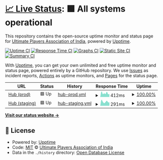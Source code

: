 # [📈 Live Status](https://status.indiaultimate.org): <!--live status--> **🟩 All systems operational**

This repository contains the open-source uptime monitor and status page for [Ultimate Players Association of India](https://indiaultimate.org), powered by [Upptime](https://github.com/upptime/upptime).

[![Uptime CI](https://github.com/india-ultimate/status/workflows/Uptime%20CI/badge.svg)](https://github.com/india-ultimate/status/actions?query=workflow%3A%22Uptime+CI%22)
[![Response Time CI](https://github.com/india-ultimate/status/workflows/Response%20Time%20CI/badge.svg)](https://github.com/india-ultimate/status/actions?query=workflow%3A%22Response+Time+CI%22)
[![Graphs CI](https://github.com/india-ultimate/status/workflows/Graphs%20CI/badge.svg)](https://github.com/india-ultimate/status/actions?query=workflow%3A%22Graphs+CI%22)
[![Static Site CI](https://github.com/india-ultimate/status/workflows/Static%20Site%20CI/badge.svg)](https://github.com/india-ultimate/status/actions?query=workflow%3A%22Static+Site+CI%22)
[![Summary CI](https://github.com/india-ultimate/status/workflows/Summary%20CI/badge.svg)](https://github.com/india-ultimate/status/actions?query=workflow%3A%22Summary+CI%22)

With [Upptime](https://upptime.js.org), you can get your own unlimited and free uptime monitor and status page, powered entirely by a GitHub repository. We use [Issues](https://github.com/india-ultimate/status/issues) as incident reports, [Actions](https://github.com/india-ultimate/status/actions) as uptime monitors, and [Pages](https://status.indiaultimate.org) for the status page.

<!--start: status pages-->
<!-- This summary is generated by Upptime (https://github.com/upptime/upptime) -->
<!-- Do not edit this manually, your changes will be overwritten -->
<!-- prettier-ignore -->
| URL | Status | History | Response Time | Uptime |
| --- | ------ | ------- | ------------- | ------ |
| <img alt="" src="https://icons.duckduckgo.com/ip3/hub.indiaultimate.org.ico" height="13"> [Hub (prod)](https://hub.indiaultimate.org) | 🟩 Up | [hub-prod.yml](https://github.com/india-ultimate/status/commits/HEAD/history/hub-prod.yml) | <details><summary><img alt="Response time graph" src="./graphs/hub-prod/response-time-week.png" height="20"> 412ms</summary><br><a href="https://status.indiaultimate.org/history/hub-prod"><img alt="Response time 899" src="https://img.shields.io/endpoint?url=https%3A%2F%2Fraw.githubusercontent.com%2Findia-ultimate%2Fstatus%2FHEAD%2Fapi%2Fhub-prod%2Fresponse-time.json"></a><br><a href="https://status.indiaultimate.org/history/hub-prod"><img alt="24-hour response time 313" src="https://img.shields.io/endpoint?url=https%3A%2F%2Fraw.githubusercontent.com%2Findia-ultimate%2Fstatus%2FHEAD%2Fapi%2Fhub-prod%2Fresponse-time-day.json"></a><br><a href="https://status.indiaultimate.org/history/hub-prod"><img alt="7-day response time 412" src="https://img.shields.io/endpoint?url=https%3A%2F%2Fraw.githubusercontent.com%2Findia-ultimate%2Fstatus%2FHEAD%2Fapi%2Fhub-prod%2Fresponse-time-week.json"></a><br><a href="https://status.indiaultimate.org/history/hub-prod"><img alt="30-day response time 549" src="https://img.shields.io/endpoint?url=https%3A%2F%2Fraw.githubusercontent.com%2Findia-ultimate%2Fstatus%2FHEAD%2Fapi%2Fhub-prod%2Fresponse-time-month.json"></a><br><a href="https://status.indiaultimate.org/history/hub-prod"><img alt="1-year response time 1108" src="https://img.shields.io/endpoint?url=https%3A%2F%2Fraw.githubusercontent.com%2Findia-ultimate%2Fstatus%2FHEAD%2Fapi%2Fhub-prod%2Fresponse-time-year.json"></a></details> | <details><summary><a href="https://status.indiaultimate.org/history/hub-prod">100.00%</a></summary><a href="https://status.indiaultimate.org/history/hub-prod"><img alt="All-time uptime 99.90%" src="https://img.shields.io/endpoint?url=https%3A%2F%2Fraw.githubusercontent.com%2Findia-ultimate%2Fstatus%2FHEAD%2Fapi%2Fhub-prod%2Fuptime.json"></a><br><a href="https://status.indiaultimate.org/history/hub-prod"><img alt="24-hour uptime 100.00%" src="https://img.shields.io/endpoint?url=https%3A%2F%2Fraw.githubusercontent.com%2Findia-ultimate%2Fstatus%2FHEAD%2Fapi%2Fhub-prod%2Fuptime-day.json"></a><br><a href="https://status.indiaultimate.org/history/hub-prod"><img alt="7-day uptime 100.00%" src="https://img.shields.io/endpoint?url=https%3A%2F%2Fraw.githubusercontent.com%2Findia-ultimate%2Fstatus%2FHEAD%2Fapi%2Fhub-prod%2Fuptime-week.json"></a><br><a href="https://status.indiaultimate.org/history/hub-prod"><img alt="30-day uptime 100.00%" src="https://img.shields.io/endpoint?url=https%3A%2F%2Fraw.githubusercontent.com%2Findia-ultimate%2Fstatus%2FHEAD%2Fapi%2Fhub-prod%2Fuptime-month.json"></a><br><a href="https://status.indiaultimate.org/history/hub-prod"><img alt="1-year uptime 99.90%" src="https://img.shields.io/endpoint?url=https%3A%2F%2Fraw.githubusercontent.com%2Findia-ultimate%2Fstatus%2FHEAD%2Fapi%2Fhub-prod%2Fuptime-year.json"></a></details>
| <img alt="" src="https://icons.duckduckgo.com/ip3/upai-hub-staging.fly.dev.ico" height="13"> [Hub (staging)](https://upai-hub-staging.fly.dev/) | 🟩 Up | [hub-staging.yml](https://github.com/india-ultimate/status/commits/HEAD/history/hub-staging.yml) | <details><summary><img alt="Response time graph" src="./graphs/hub-staging/response-time-week.png" height="20"> 291ms</summary><br><a href="https://status.indiaultimate.org/history/hub-staging"><img alt="Response time 446" src="https://img.shields.io/endpoint?url=https%3A%2F%2Fraw.githubusercontent.com%2Findia-ultimate%2Fstatus%2FHEAD%2Fapi%2Fhub-staging%2Fresponse-time.json"></a><br><a href="https://status.indiaultimate.org/history/hub-staging"><img alt="24-hour response time 248" src="https://img.shields.io/endpoint?url=https%3A%2F%2Fraw.githubusercontent.com%2Findia-ultimate%2Fstatus%2FHEAD%2Fapi%2Fhub-staging%2Fresponse-time-day.json"></a><br><a href="https://status.indiaultimate.org/history/hub-staging"><img alt="7-day response time 291" src="https://img.shields.io/endpoint?url=https%3A%2F%2Fraw.githubusercontent.com%2Findia-ultimate%2Fstatus%2FHEAD%2Fapi%2Fhub-staging%2Fresponse-time-week.json"></a><br><a href="https://status.indiaultimate.org/history/hub-staging"><img alt="30-day response time 272" src="https://img.shields.io/endpoint?url=https%3A%2F%2Fraw.githubusercontent.com%2Findia-ultimate%2Fstatus%2FHEAD%2Fapi%2Fhub-staging%2Fresponse-time-month.json"></a><br><a href="https://status.indiaultimate.org/history/hub-staging"><img alt="1-year response time 492" src="https://img.shields.io/endpoint?url=https%3A%2F%2Fraw.githubusercontent.com%2Findia-ultimate%2Fstatus%2FHEAD%2Fapi%2Fhub-staging%2Fresponse-time-year.json"></a></details> | <details><summary><a href="https://status.indiaultimate.org/history/hub-staging">100.00%</a></summary><a href="https://status.indiaultimate.org/history/hub-staging"><img alt="All-time uptime 99.77%" src="https://img.shields.io/endpoint?url=https%3A%2F%2Fraw.githubusercontent.com%2Findia-ultimate%2Fstatus%2FHEAD%2Fapi%2Fhub-staging%2Fuptime.json"></a><br><a href="https://status.indiaultimate.org/history/hub-staging"><img alt="24-hour uptime 100.00%" src="https://img.shields.io/endpoint?url=https%3A%2F%2Fraw.githubusercontent.com%2Findia-ultimate%2Fstatus%2FHEAD%2Fapi%2Fhub-staging%2Fuptime-day.json"></a><br><a href="https://status.indiaultimate.org/history/hub-staging"><img alt="7-day uptime 100.00%" src="https://img.shields.io/endpoint?url=https%3A%2F%2Fraw.githubusercontent.com%2Findia-ultimate%2Fstatus%2FHEAD%2Fapi%2Fhub-staging%2Fuptime-week.json"></a><br><a href="https://status.indiaultimate.org/history/hub-staging"><img alt="30-day uptime 99.93%" src="https://img.shields.io/endpoint?url=https%3A%2F%2Fraw.githubusercontent.com%2Findia-ultimate%2Fstatus%2FHEAD%2Fapi%2Fhub-staging%2Fuptime-month.json"></a><br><a href="https://status.indiaultimate.org/history/hub-staging"><img alt="1-year uptime 99.82%" src="https://img.shields.io/endpoint?url=https%3A%2F%2Fraw.githubusercontent.com%2Findia-ultimate%2Fstatus%2FHEAD%2Fapi%2Fhub-staging%2Fuptime-year.json"></a></details>

<!--end: status pages-->

[**Visit our status website →**](https://status.indiaultimate.org)

## 📄 License

- Powered by: [Upptime](https://github.com/upptime/upptime)
- Code: [MIT](./LICENSE) © [Ultimate Players Association of India](https://indiaultimate.org)
- Data in the `./history` directory: [Open Database License](https://opendatacommons.org/licenses/odbl/1-0/)
